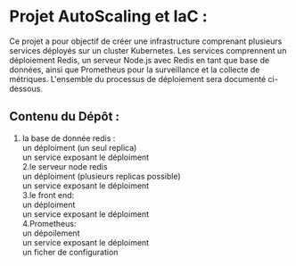 # Projet AutoScaling et IaC :

Ce projet a pour objectif de créer une infrastructure comprenant plusieurs services déployés sur un cluster Kubernetes. Les services comprennent un déploiement Redis, un serveur Node.js avec Redis en tant que base de données, ainsi que Prometheus pour la surveillance et la collecte de métriques. L'ensemble du processus de déploiement sera documenté ci-dessous.


## Contenu du Dépôt : 
1. la base de donnée redis : <br/>
un déploiment (un seul replica) <br/>
un service exposant le déploiment<br/>
2.le serveur node redis<br/>
un déploiment (plusieurs replicas possible)<br/>
un service exposant le déploiment<br/>
3.le front end: <br/>
un déploiment<br/>
un service exposant le déploiment<br/>
4.Prometheus:<br/>
un dépoilement<br/>
un service exposant le déploiment<br/>
un ficher de configuration <br/>
  


